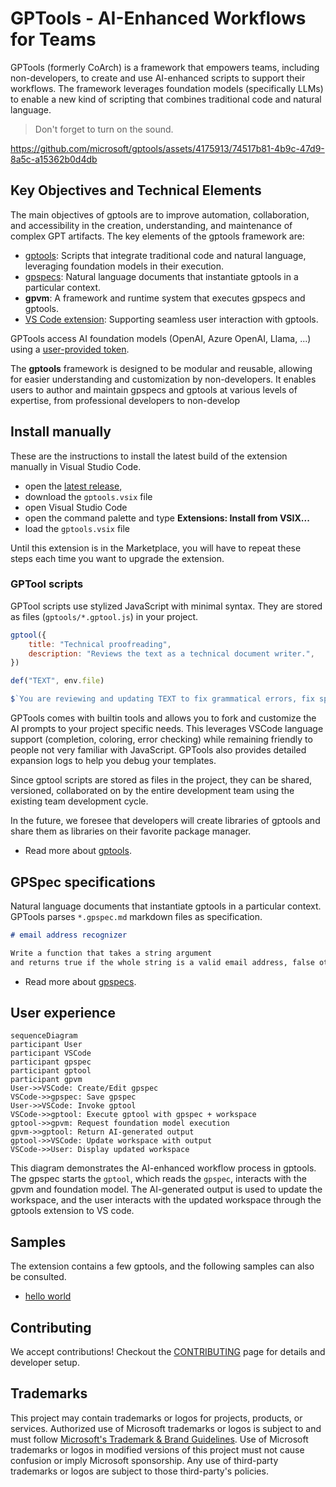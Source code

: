 # GPTools - AI-Enhanced Workflows for Teams

GPTools (formerly CoArch) is a framework that empowers teams, including non-developers, to create and use AI-enhanced scripts to support their workflows. The framework leverages foundation models (specifically LLMs) to enable a new kind of scripting that combines traditional code and natural language.

> Don't forget to turn on the sound.

https://github.com/microsoft/gptools/assets/4175913/74517b81-4b9c-47d9-8a5c-a15362b0d4db

## Key Objectives and Technical Elements

The main objectives of gptools are to improve automation, collaboration, and accessibility in the creation, understanding, and maintenance of complex GPT artifacts.
The key elements of the gptools framework are:

-   [gptools](./docs/gptools.md): Scripts that integrate traditional code and natural language, leveraging foundation models in their execution.
-   [gpspecs](./docs/gpspecs.md): Natural language documents that instantiate gptools in a particular context.
-   **gpvm**: A framework and runtime system that executes gpspecs and gptools.
-   [VS Code extension](./packages/vscode/README.md): Supporting seamless user interaction with gptools.

GPTools access AI foundation models (OpenAI, Azure OpenAI, Llama, ...) using a [user-provided token](./docs/token.md).

The **gptools** framework is designed to be modular and reusable, allowing for easier understanding and customization by non-developers. It enables users to author and maintain gpspecs and gptools at various levels of expertise, from professional developers to non-develop

## Install manually

These are the instructions to install the latest build of the extension manually in Visual Studio Code.

-   open the [latest release](https://github.com/microsoft/gptools/releases/latest/),
-   download the `gptools.vsix` file
-   open Visual Studio Code
-   open the command palette and type **Extensions: Install from VSIX...**
-   load the `gptools.vsix` file

Until this extension is in the Marketplace, you will have to repeat these steps each time you want to upgrade the extension.

### GPTool scripts

GPTool scripts use stylized JavaScript with minimal syntax. They are stored as files (`gptools/*.gptool.js`) in your project.

```js
gptool({
    title: "Technical proofreading",
    description: "Reviews the text as a technical document writer.",
})

def("TEXT", env.file)

$`You are reviewing and updating TEXT to fix grammatical errors, fix spelling errors and make it technical.`
```

GPTools comes with builtin tools and allows you to fork and customize the AI prompts to your project specific needs.
This leverages VSCode language support (completion, coloring, error checking)
while remaining friendly to people not very familiar with JavaScript.
GPTools also provides detailed expansion logs to help you debug your templates.

Since gptool scripts are stored as files in the project, they can be shared, versioned, collaborated on by the entire development team
using the existing team development cycle.

In the future, we foresee that developers will create libraries of gptools and share them as libraries on their favorite package manager.

-   Read more about [gptools](./docs/gptools.md).

## GPSpec specifications

Natural language documents that instantiate gptools in a particular context. GPTools parses `*.gpspec.md` markdown files as specification.

```markdown A sample GPSpec document.
# email address recognizer

Write a function that takes a string argument
and returns true if the whole string is a valid email address, false otherwise.
```

-   Read more about [gpspecs](./docs/gpspecs.md).

## User experience

```mermaid
sequenceDiagram
participant User
participant VSCode
participant gpspec
participant gptool
participant gpvm
User->>VSCode: Create/Edit gpspec
VSCode->>gpspec: Save gpspec
User->>VSCode: Invoke gptool
VSCode->>gptool: Execute gptool with gpspec + workspace
gptool->>gpvm: Request foundation model execution
gpvm->>gptool: Return AI-generated output
gptool->>VSCode: Update workspace with output
VSCode->>User: Display updated workspace
```

This diagram demonstrates the AI-enhanced workflow process in gptools. The gpspec starts the `gptool`, which reads the `gpspec`, interacts with the gpvm and foundation model.
The AI-generated output is used to update the workspace, and the user interacts with the updated workspace through the gptools extension to VS code.

## Samples

The extension contains a few gptools, and the following samples can also be consulted.

-   [hello world](https://github.com/microsoft/gptools/tree/main/packages/helloworld)

## Contributing

We accept contributions! Checkout the [CONTRIBUTING](./CONTRIBUTING.md) page for details and developer setup.

## Trademarks

This project may contain trademarks or logos for projects, products, or services. Authorized use of Microsoft
trademarks or logos is subject to and must follow
[Microsoft's Trademark & Brand Guidelines](https://www.microsoft.com/en-us/legal/intellectualproperty/trademarks/usage/general).
Use of Microsoft trademarks or logos in modified versions of this project must not cause confusion or imply Microsoft sponsorship.
Any use of third-party trademarks or logos are subject to those third-party's policies.
